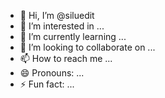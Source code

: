 - 👋 Hi, I’m @siluedit
- 👀 I’m interested in ...
- 🌱 I’m currently learning ...
- 💞️ I’m looking to collaborate on ...
- 📫 How to reach me ...
- 😄 Pronouns: ...
- ⚡ Fun fact: ...

<!---
siluedit/siluedit is a ✨ special ✨ repository because its `README.md` (this file) appears on your GitHub profile.
You can click the Preview link to take a look at your changes.
--->
